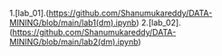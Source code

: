 1.[lab_01].(https://github.com/Shanumukareddy/DATA-MINING/blob/main/lab1(dm).ipynb)
2.[lab_02].(https://github.com/Shanumukareddy/DATA-MINING/blob/main/lab2(dm).ipynb)
